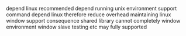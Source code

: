depend linux recommended depend running unix environment support command depend linux therefore reduce overhead maintaining linux window support consequence shared library cannot completely window environment window slave testing etc may fully supported